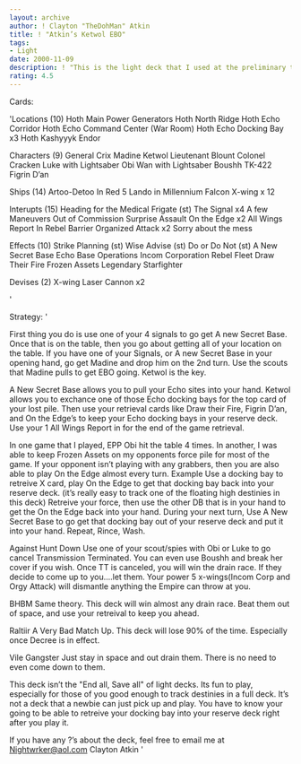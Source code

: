 ```yaml
---
layout: archive
author: ! Clayton "TheDohMan" Atkin
title: ! "Atkin’s Ketwol EBO"
tags:
- Light
date: 2000-11-09
description: ! "This is the light deck that I used at the preliminary tournament on the eve of the Phoenix MegaSlam.  It uses Ketwol’s docking bay exchange text to keep the nasty cards in your hand."
rating: 4.5
---
```

Cards: 

'Locations (10)
Hoth Main Power Generators
Hoth North Ridge
Hoth Echo Corridor
Hoth Echo Command Center (War Room)
Hoth Echo Docking Bay x3
Hoth
Kashyyyk
Endor

Characters (9)
General Crix Madine
Ketwol
Lieutenant Blount
Colonel Cracken
Luke with Lightsaber
Obi Wan with Lightsaber
Boushh
TK-422
Figrin D’an

Ships (14)
Artoo-Detoo In Red 5
Lando in Millennium Falcon
X-wing x 12

Interupts (15)
Heading for the Medical Frigate (st)
The Signal x4
A few Maneuvers
Out of Commission
Surprise Assault
On the Edge x2
All Wings Report In
Rebel Barrier
Organized Attack x2
Sorry about the mess

Effects (10)
Strike Planning (st)
Wise Advise (st)
Do or Do Not (st)
A New Secret Base
Echo Base Operations
Incom Corporation
Rebel Fleet
Draw Their Fire
Frozen Assets
Legendary Starfighter

Devises (2)
X-wing Laser Cannon x2



'

Strategy: '

First thing you do is use one of your 4 signals to go get A new Secret Base.  Once that is on the table, then you go about getting all of your location on the table.  If you have one of your Signals, or A new Secret Base in your opening hand, go get Madine and drop him on the 2nd turn.  Use the scouts that Madine pulls to get EBO going.  Ketwol is the key.

A New Secret Base allows you to pull your Echo sites into your hand.  Ketwol allows you to exchance one of those Echo docking bays for the top card of your lost pile.	Then use your retrieval cards like Draw their Fire, Figrin D’an, and On the Edge’s to keep your Echo docking bays in your reserve deck.  Use your 1 All Wings Report in for the end of the game retrieval.

In one game that I played, EPP Obi hit the table 4 times.  In another, I was able to keep Frozen Assets on my opponents force pile for most of the game.  If your opponent isn’t playing with any grabbers, then you are also able to play On the Edge almost every turn.	Example  Use a docking bay to retreive X card, play On the Edge to get that docking bay back into your reserve deck. (it’s really easy to track one of the floating high destinies in this deck) Retreive your force, then use the other DB that is in your hand to get the On the Edge back into your hand. During your next turn, Use A New Secret Base to go get that docking bay out of your reserve deck and put it into your hand.	Repeat, Rince, Wash.

Against Hunt Down  Use one of your scout/spies with Obi or Luke to go cancel Transmission Terminated.	You can even use Boushh and break her cover if you wish.  Once TT is canceled, you will win the drain race.  If they decide to come up to you....let them.  Your power 5 x-wings(Incom Corp and Orgy Attack) will dismantle anything the Empire can throw at you.

BHBM  Same theory.  This deck will win almost any drain race.	Beat them out of space, and use your retreival to keep you ahead.

Raltiir  A Very Bad Match Up.	This deck will lose 90% of the time.  Especially once Decree is in effect.

Vile Gangster	Just stay in space and out drain them.	There is no need to even come down to them.

This deck isn’t the "End all, Save all" of light decks.	Its fun to play, especially for those of you good enough to track destinies in a full deck.  It’s not a deck that a newbie can just pick up and play.  You have to know your going to be able to retreive your docking bay into your reserve deck right after you play it.

If you have any ?’s about the deck, feel free to email me at Nightwrker@aol.com
Clayton Atkin '